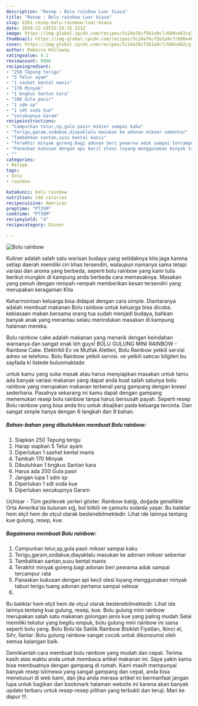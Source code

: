 ```yaml
---
description: "Resep : Bolu rainbow Luar biasa"
title: "Resep : Bolu rainbow Luar biasa"
slug: 2261-resep-bolu-rainbow-luar-biasa
date: 2020-12-19T15:32:15.321Z
image: https://img-global.cpcdn.com/recipes/5c24a76cf5b1a9c7/680x482cq70/bolu-rainbow-foto-resep-utama.jpg
thumbnail: https://img-global.cpcdn.com/recipes/5c24a76cf5b1a9c7/680x482cq70/bolu-rainbow-foto-resep-utama.jpg
cover: https://img-global.cpcdn.com/recipes/5c24a76cf5b1a9c7/680x482cq70/bolu-rainbow-foto-resep-utama.jpg
author: Rebecca Holloway
ratingvalue: 4.1
reviewcount: 9966
recipeingredient:
- "250 Tepung terigu"
- "5 Telur ayam"
- "1 sashet kental manis"
- "170 Minyak"
- "1 bngkus Santan kara"
- "200 Gula pasir"
- "1 sdm sp"
- "1 sdt soda kue"
- "secukupnya Garam"
recipeinstructions:
- "Campurkan telur,sp,gula pasir mikser sampai kaku"
- "Terigu,garam,sodakue,diayaklalu masukan ke adonan mikser sebentar"
- "Tambahkan santan,susu kental manis"
- "Terakhir minyak goreng.bagi adonan beri pewarna aduk sampai tercampur rata"
- "Panaskan kukusan dengan api kecil olesi loyang menggunakan minyak taburi terigu tuang adonan pertama sampai selesai"
- ""
categories:
- Recipe
tags:
- bolu
- rainbow

katakunci: bolu rainbow 
nutrition: 148 calories
recipecuisine: American
preptime: "PT25M"
cooktime: "PT38M"
recipeyield: "4"
recipecategory: Dinner

---
```



![Bolu rainbow](https://img-global.cpcdn.com/recipes/5c24a76cf5b1a9c7/680x482cq70/bolu-rainbow-foto-resep-utama.jpg)

Kuliner adalah salah satu warisan budaya yang setidaknya kita jaga karena setiap daerah memiliki ciri khas tersendiri, walaupun namanya sama tetapi variasi dan aroma yang berbeda, seperti bolu rainbow yang kami tulis berikut mungkin di kampung anda berbeda cara memasaknya. Masakan yang penuh dengan rempah-rempah memberikan kesan tersendiri yang merupakan keragaman Kita

Keharmonisan keluarga bisa didapat dengan cara simple. Diantaranya adalah membuat makanan Bolu rainbow untuk keluarga bisa dicoba. kebiasaan makan bersama orang tua sudah menjadi budaya, bahkan banyak anak yang merantau selalu merindukan masakan di kampung halaman mereka.

Bolu rainbow cake adalah makanan yang menarik dengan keindahan warnanya dan sangat enak loh guys! BOLU GULUNG MINI RAINBOW - Rainbow Cake. Elektrikli Ev ve Mutfak Aletleri, Bolu Rainbow yetkili servisi adres ve telefonu. Bolu Rainbow yetkili servisi. ve yetkili satıcısı bilgileri bu sayfada ki listede bulunmaktadır.

untuk kamu yang suka masak atau harus menyiapkan masakan untuk tamu ada banyak variasi makanan yang dapat anda buat salah satunya bolu rainbow yang merupakan makanan terkenal yang gampang dengan kreasi sederhana. Pasalnya sekarang ini kamu dapat dengan gampang menemukan resep bolu rainbow tanpa harus bersusah payah.
Seperti resep Bolu rainbow yang bisa anda tiru untuk disajikan pada keluarga tercinta. Dan sangat simple hanya dengan 6 langkah dan 9 bahan.


<!--inarticleads1-->

##### Bahan-bahan yang dibutuhkan membuat Bolu rainbow:

1. Siapkan 250 Tepung terigu
1. Harap siapkan 5 Telur ayam
1. Diperlukan 1 sashet kental manis
1. Tambah 170 Minyak
1. Dibutuhkan 1 bngkus Santan kara
1. Harus ada 200 Gula pasir
1. Jangan lupa 1 sdm sp
1. Diperlukan 1 sdt soda kue
1. Diperlukan secukupnya Garam


Uçhisar - Tüm gezilecek yerleri göster. Rainbow balığı, doğada genellikle Orta Amerika&#39;da bulunan sığ, bol bitkili ve çamurlu sularda yaşar. Bu balıklar hem etçil hem de otçul olarak beslenebilmektedir. Lihat ide lainnya tentang kue gulung, resep, kue. 

<!--inarticleads2-->

##### Bagaimana membuat  Bolu rainbow:

1. Campurkan telur,sp,gula pasir mikser sampai kaku
1. Terigu,garam,sodakue,diayaklalu masukan ke adonan mikser sebentar
1. Tambahkan santan,susu kental manis
1. Terakhir minyak goreng.bagi adonan beri pewarna aduk sampai tercampur rata
1. Panaskan kukusan dengan api kecil olesi loyang menggunakan minyak taburi terigu tuang adonan pertama sampai selesai
1. 


Bu balıklar hem etçil hem de otçul olarak beslenebilmektedir. Lihat ide lainnya tentang kue gulung, resep, kue. Bolu gulung mini rainbow merupakan salah satu makanan golongan jenis kue yang paling mudah Selai memiliki tekstur yang begitu empuk, bolu gulung mini rainbow ini sama seperti bolu yang. Bolu Bolu&#39;da Satılık Rainbow Bisiklet Fiyatları, İkinci el, Sıfır, İlanlar. Bolu gulung rainbow sangat cocok untuk dikonsumsi oleh semua kalangan baik. 

Demikianlah cara membuat bolu rainbow yang mudah dan cepat. Terima kasih atas waktu anda untuk membaca artikel makanan ini. Saya yakin kamu bisa membuatnya dengan gampang di rumah. Kami masih mempunyai banyak resep istimewa yang sangat gampang dan cepat, anda bisa menelusuri di web kami, dan jika anda merasa artikel ini bermanfaat jangan lupa untuk bagikan dan bookmark halaman website ini karena akan banyak update terbaru untuk resep-resep pilihan yang terbukti dan teruji. Mari ke dapur !!!. 
